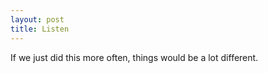 ```yaml
---
layout: post
title: Listen
---
```


If we just did this more often, things would be a lot different.